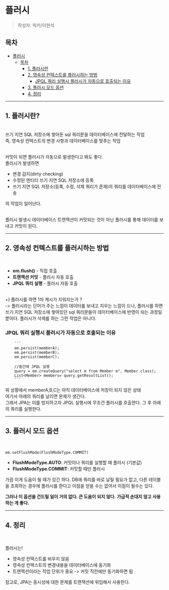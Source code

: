 # 플러시
> 작성자: 럭키/이현석

## 목차
- [플러시](#플러시)
  - [목차](#목차)
    - [1. 플러시란](#1-플러시란)
    - [2. 영속성 컨텍스트를 플러시하는 방법](#2-영속성-컨텍스트를-플러시하는-방법)
        - [JPQL 쿼리 실행시 플러시가 자동으로 호출되는 이유](#jpql-쿼리-실행시-플러시가-자동으로-호출되는-이유)
    - [3. 플러시 모드 옵션](#3-플러시-모드-옵션)
    - [4. 정리](#4-정리)

---
## 1. 플러시란?
</br>
쓰기 지연 SQL 저장소에 쌓아둔 sql 쿼리문을 데이터베이스에 전달하는 작업</br>
즉, 영속성 컨텍스트의 변경 사항과 데이터베이스를 맞추는 작업

</br>커밋이 되면 플러시가 자동으로 발생한다고 봐도 좋다.
</br>플러시가 발생하면 
- 변경 감지(dirty checking)
- 수정된 엔티티 쓰기 지연 SQL 저장소에 등록
- 쓰기 지연 SQL 저장소(등록, 수정, 삭제 쿼리가 존재)의 쿼리를 데이터베이스에 전송

의 작업이 일어난다.

</br>플러시 발생시 데이터베이스 트랜잭션이 커밋되는 것이 아닌 플러시를 통해 데이터를 보내고 커밋이 된다.

---
## 2. 영속성 컨텍스트를 플러시하는 방법
</br>

- **em.flush()** - 직접 호출
- **트랜잭션 커밋** - 플러시 자동 호출
- **JPQL 쿼리 실행** - 플러시 자동 호출

</br>+) 플러시를 하면 1차 캐시가 지워지는가 ?
</br> -> 플러시라는 단어가 주는 느낌이 데이터를 보내고 지우는 느낌이 드나, 플러시를 하면 쓰기 지연 SQL 저장소에 쌓여있던 sql 쿼리문들이 데이터베이스에 반영이 되는 과정일 뿐이다. 플러시가 삭제를 하는 그런 작업은 아니다.

### JPQL 쿼리 실행시 플러시가 자동으로 호출되는 이유

```
    ```
    em.persist(memberA);
    em.persist(memberB);
    em.persist(memberC);

    //중간에 JPQL 실행
    query = em.createQuery("select m from Member m", Member.class);
    List<Member> members= query.getResultList();
    ```
```
위 상황에서 memberA,B,C는 아직 데이터베이스에 저장이 되지 않은 상태
</br>여기서 아래의 쿼리를 날리면 문제가 생긴다.
</br>그래서 JPA는 이를 방지하고자 JPQL 실행시에 무조건 플러시를 호출한다. 그 후 아래의 쿼리를 실행한다.

---
## 3. 플러시 모드 옵션
</br>

    em.setFlushMode(FlushModeType.COMMIT)

- **FlushModeType.AUTO**: 커밋이나 쿼리를 실행할 때 플러시 (기본값)
- **FlushModeType.COMMIT**: 커밋할 때만 플러시

가끔 이게 도움이 될 때가 있긴 하다. DB에 쿼리를 바로 날릴 필요가 없고, 다른 테이블을 조회하는 경우에 플러시를 한다고 이점을 얻을 수는 없어서 이점이 될수는 있다.

**그러나 이 옵션을 건드릴 일이 거의 없다. 큰 도움이 되지 않다.**
**가급적 손대지 않고 사용하는 게 좋다.**

---
## 4. 정리
<br>

플러시는!
- 영속성 컨텍스트를 비우지 않음
- 영속성 컨텍스트의 변경내용을 데이터베이스에 동기화
- 트랜잭션이라는 작업 단위가 중요 -> 커밋 직전에만 동기화하면 됨

참고로, JPA는 동시성에 대한 문제를 트랜잭션에 위임해서 사용한다.